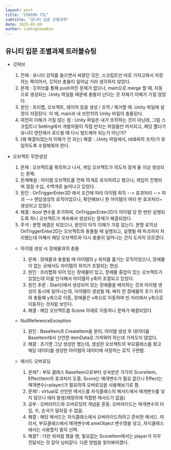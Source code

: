 ```yaml
---
layout: post
title: "250509 TIL"
subtitle: "유니티 입문 조별과제"
date: 2025-05-09
author: codingnewwbie
---
```

## 유니티 입문 조별과제 트러블슈팅
- 깃허브
  1. 전제 : 유니티 강의를 들으면서 써왔던 깃은, 스크립트만 따로 가지고와서 저장하는 쪽이어서, 깃허브 충돌이 일어날 거라 생각하지 않았다.
  2. 문제 : 깃허브를 통해 push까진 문제가 없으나, main으로 merge 할 때, 자동으로 생성되는 .Unity 파일들 때문에 충돌이 난다는 것 자체가 이해가 가질 않았다.
  4. 원인 : 프리펩, 오브젝트, 레이어 등을 생성 / 조작 / 제거할 때 .Unity 파일에 설정이 저장된다. 이 때, main과 내 브런치의 Unity 파일이 충돌된다.
  5. 여전히 이해가 가질 않는 점 : Unity 파일은 내가 조작하는 것이 아닌데, 그럼 스크립트나 Setting에서 개발자들이 직접 만지는 파일들만 머지되고, 해당 폴더가 유니티 엔진에서 로드될 때 다시 빌드해야 되는거 아닌가?     
  5. (왜 해결되었는지 이해가 안 되는) 해결 : .Unity 파일에서, id(&뒤의 숫자)가 유일하도록 수정해줘야 한다.

- 오브젝트 무한생성
    1. 문제 : 오브젝트를 획득하고 나서, 게임 오브젝트가 의도치 않게 둘 이상 생성되는 문제.
    2. 문제해설 : 아이템 오브젝트를 전체 15개로 유지하려고 했으나, 게임이 진행되며 점점 수십, 수백개로 늘어나고 있었다.
    3. 원인 : OnTriggerEnter2D 에서 조건에 따라 아이템 획득 --> 효과처리 --> 파괴 --> 랜덤생성의 로직이었으나, 확인해보니 한 아이템이 여러 번 효과처리~생성되고 있었다.
    4. 해결 : bool 변수를 추가하여, OnTriggerEnter2D가 아이템 당 한 번만 실행되도록 하니 오브젝트가 계속해서 생성되는 문제가 해결되었다.
    5. 주석 : 분명 해결은 되었으나, 원인이 아직 이해가 가질 않는다. 분명 로직상 OnTriggerEnter2D는 오브젝트와 충돌될 때 실행되고, 실행될 때 파괴까지 처리했는데 어째서 해당 오브젝트와 다시 충돌이 일어나는 건지 도저히 모르겠다.

  - 아이템 생성 시 장애물과의 충돌
      1. 문제 : 장애물과 충돌될 때 아이템의 y 위치를 옮기는 로직이었으나, 장애물이 없는 곳에서도 아이템의 위치가 조절되는 현상.
      2. 원인 : 프리펩화 되어 있는 장애물이 있고, 장애물 중첩이 있는 오브젝트가 있었는데 이를 인식해서 아이템의 y축이 조절되고 있었다.
      3. 원인 추론 : Start()에서 생성되어 있는 장애물을 배치하는 것과 아이템 생성이 동시에 일어나는데, 아이템이 생성될 때, 배치 전 장애물의 초기 위치와 충돌해 y축으로 이동, 장애물은 x축으로 이동하여 빈 자리에서 y축으로 이동하는 것처럼 보인다.
      4. 해결 : 해당 오브젝트를 Scene 아래로 이동하니 문제가 해결되었다.

  - NullReferenceException
    1. 원인 : BaseItem과 CreateItem을 분리, 아이템 생성 후 데이터를 BaseItem에서 선언한 itemData로 가져와야 하는데 가져오지 않았다.
    2. 해결 : 초기엔 그냥 생성만 했는데, 생성한 오브젝트의 부모클래스를 찾고 해당 데이터를 생성한 아이템의 데이터에 저장하는 로직 구현함.

  - 메서드 오버로딩
    1. 문제? : 부모 클래스 BaseItem으로부터 상속받은 각각의 ScoreItem, EffectItem의 효과처리 도중, Score는 매개변수가 필요 없으나 Effect는 매개변수(=player)가 필요하여 오버로딩을 사용해보기로 함.
    2. 문제! : virtual로 선언한 메서드를 자식클래스의 메서드에서 매개변수를 넣지 않으니 에러 발생(재정의에 적합한 메서드가 없음)
    3. 공부 : 오버라이드와 오버로딩의 개념을 혼동. 오버라이드는 매개변수의 타입, 수, 순서가 달라질 수 없음.
    4. 해결 : 해당 메서드는 자식클래스에서 오버라이드하려고 준비한 메서드. 따라서, 부모클래스에서 매개변수에 ameObject 변수명을 넣고, 자식클래스에서는 사용할지 말지 선택.
    5. 해결? : 다만 위처럼 했을 땐, 필요없는 ScoreItem에서는 player가 자꾸 전달되는 것 같아 낭비같다. 다른 방법을 찾아봐야겠다.

